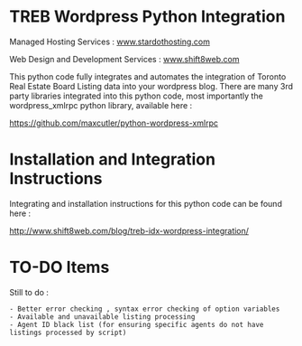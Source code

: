 TREB Wordpress Python Integration
=================================

Managed Hosting Services : www.stardothosting.com

Web Design and Development Services : www.shift8web.com


This python code fully integrates and automates the integration of Toronto Real Estate Board Listing data into your wordpress blog. There are many 3rd party libraries integrated into this python code, most importantly the wordpress_xmlrpc python library, available here :

https://github.com/maxcutler/python-wordpress-xmlrpc


Installation and Integration Instructions
=========================================

Integrating and installation instructions for this python code can be found here :

http://www.shift8web.com/blog/treb-idx-wordpress-integration/


TO-DO Items
===========

Still to do :

	- Better error checking , syntax error checking of option variables
	- Available and unavailable listing processing
	- Agent ID black list (for ensuring specific agents do not have listings processed by script)

